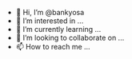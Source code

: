 - 👋 Hi, I’m @bankyosa
- 👀 I’m interested in ...
- 🌱 I’m currently learning ...
- 💞️ I’m looking to collaborate on ...
- 📫 How to reach me ...

<!---
bankyosa/bankyosa is a ✨ special ✨ repository because its `README.md` (this file) appears on your GitHub profile.
You can click the Preview link to take a look at your changes.
--->
